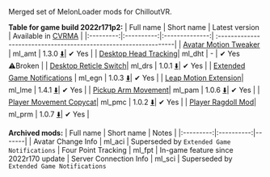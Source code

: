 Merged set of MelonLoader mods for ChilloutVR.

**Table for game build 2022r171p2:**
| Full name | Short name | Latest version | Available in [CVRMA](https://github.com/knah/CVRMelonAssistant) |
|:---------:|:----------:|:--------------:| :----------------------------------------------------------------|
| [Avatar Motion Tweaker](/ml_amt/README.md) | ml_amt | 1.3.0 [:arrow_down:](../../releases/latest/download/ml_amt.dll)| ✔ Yes |
| [Desktop Head Tracking](/ml_dht/README.md)| ml_dht | - | ✔ Yes<br>:warning:Broken |
| [Desktop Reticle Switch](/ml_drs/README.md)| ml_drs | 1.0.1 [:arrow_down:](../../releases/latest/download/ml_drs.dll)| ✔ Yes |
| [Extended Game Notifications](/ml_egn/README.md) | ml_egn | 1.0.3 [:arrow_down:](../../releases/latest/download/ml_egn.dll)| ✔ Yes |
| [Leap Motion Extension](/ml_lme/README.md)| ml_lme | 1.4.1 [:arrow_down:](../../releases/latest/download/ml_lme.dll)| ✔ Yes |
| [Pickup Arm Movement](/ml_pam/README.md)| ml_pam | 1.0.6 [:arrow_down:](../../releases/latest/download/ml_pam.dll)| ✔ Yes |
| [Player Movement Copycat](/ml_pmc/README.md)| ml_pmc | 1.0.2 [:arrow_down:](../../releases/latest/download/ml_pmc.dll)| ✔ Yes |
| [Player Ragdoll Mod](/ml_prm/README.md)| ml_prm | 1.0.7 [:arrow_down:](../../releases/latest/download/ml_prm.dll)| ✔ Yes |

**Archived mods:**
| Full name | Short name | Notes |
|:---------:|:----------:|-------|
| Avatar Change Info | ml_aci | Superseded by `Extended Game Notifications`
| Four Point Tracking | ml_fpt | In-game feature since 2022r170 update
| Server Connection Info | ml_sci | Superseded by `Extended Game Notifications`
